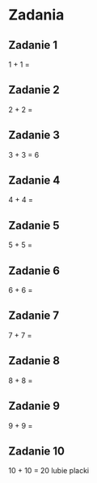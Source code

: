 # Zadania

## Zadanie 1
1 + 1 = 

## Zadanie 2
2 + 2 = 

## Zadanie 3
3 + 3 = 6

## Zadanie 4
4 + 4 =

## Zadanie 5
5 + 5 =

## Zadanie 6
6 + 6 = 

## Zadanie 7
7 + 7 =

## Zadanie 8
8 + 8 = 

## Zadanie 9
9 + 9 =

## Zadanie 10
10 + 10 = 20
lubie placki
